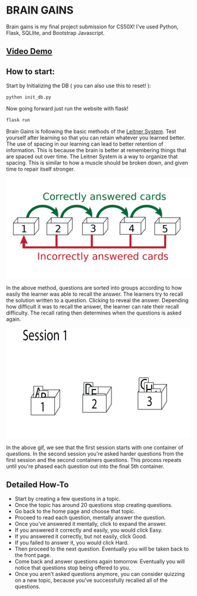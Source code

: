 # BRAIN GAINS

Brain gains is my final project submission for CS50X! 
I've used Python, Flask, SQLlite, and Bootstrap Javascript.

## [Video Demo](https://www.youtube.com/watch?v=qdZy8P7B4JA)

## How to start:
Start by Initializing the DB ( you can also use this to reset! ):
```py
python init_db.py
```

Now going forward just run the website with flask!

```py
flask run
```


Brain Gains is following the basic methods of the [Leitner System](https://en.wikipedia.org/wiki/Leitner_system). Test yourself after learning so that you can retain whatever you learned better. The use of spacing in our learning can lead to better retention of information. This is because the brain is better at remembering things that are spaced out over time. The Leitner System is a way to organize that spacing. This is similar to how a muscle should be broken down, and given time to repair itself stronger.

![Leitner Learning System](https://github.com/CodyCardinal/CS50Final/blob/main/static/2560px-Leitner_system_alternative.svg.png?raw=true)

In the above method, questions are sorted into groups according to how easily the learner was able to recall the answer. The learners try to recall the solution written to a question. Clicking to reveal the answer. Depending how difficult it was to recall the answer, the learner can rate their recall difficulty. The recall rating then determines when the questions is asked again.

![Animated gif of Leitner Learning System](https://github.com/CodyCardinal/CS50Final/blob/main/static/Leitner_system_animation.gif?raw=true)

In the above gif, we see that the first session starts with one container of questions. In the second session you're asked harder questions from the first session and the second containers questions. This process repeats until you're phased each question out into the final 5th container.


## Detailed How-To

- Start by creating a few questions in a topic.
- Once the topic has around 20 questions stop creating questions.
- Go back to the home page and choose that topic.
- Proceed to read each question, mentally answer the question.
- Once you've answered it mentally, click to expand the answer.
- If you answered it correctly and easily, you would click Easy.
- If you answered it correctly, but not easily, click Good.
- If you failed to answer it, you would click Hard.
- Then proceed to the next question. Eventually you will be taken back to the front page.
- Come back and answer questions again tomorrow. Eventually you will notice that questions stop being offered to you.
- Once you aren't asked questions anymore, you can consider quizzing on a new topic, because you've successfully recalled all of the questions.
